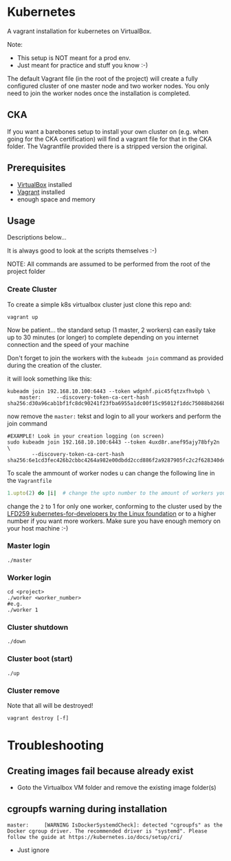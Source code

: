 # Kubernetes 

A vagrant installation for kubernetes on VirtualBox.

Note:
- This setup is NOT meant for a prod env.
- Just meant for practice and stuff you know :-)

The default Vagrant file (in the root of the project) will create a fully configured 
cluster of one master node and two worker nodes. 
You only need to join the worker nodes once the installation is completed.

## CKA 

If you want a barebones setup to install your own cluster on (e.g. when going for the CKA certification)
will find a vagrant file for that in the CKA folder.
The Vagrantfile provided there is a stripped version the original.

## Prerequisites

- [VirtualBox](https://www.virtualbox.org/) installed
- [Vagrant](https://www.vagrantup.com/docs/installation) installed 
- enough space and memory


## Usage

Descriptions below... 

It is always good to look at the scripts themselves :-)

NOTE: All commands are assumed to be performed from the root of the project folder


### Create Cluster

To create a simple k8s virtualbox cluster just clone this repo and:

```shell
vagrant up
```

Now be patient... the standard setup (1 master, 2 workers) can easily take 
up to 30 minutes (or longer) to complete depending on you internet 
connection and the speed of your machine

Don't forget to join the workers with the `kubeadm join` command as provided 
during the creation of the cluster.

it will look something like this:

```shell 
kubeadm join 192.168.10.100:6443 --token wdgnhf.pic45fqtzxfhvbpb \
    master:     --discovery-token-ca-cert-hash sha256:d30a96cab1bf1fc8dc90241f23fba6955a1dc00f15c95012f1ddc75088b8266b    
```
now remove the `master:` tekst and login to all your workers and perform the join command

```shell
#EXAMPLE! Look in your creation logging (on screen) 
sudo kubeadm join 192.168.10.100:6443 --token 4uxd8r.anef95ajy78bfy2n \
        --discovery-token-ca-cert-hash sha256:6e1cd3fec426b2cbbc4264a982e00dbdd2ccd886f2a9287905fc2c2f628340de
```

To scale the ammount of worker nodes u can change the following line in the `Vagrantfile`

```ruby
1.upto(2) do |i|  # change the upto number to the amount of workers you need/want
```

change the `2` to 1 for only one worker, conforming to the cluster used by the 
[LFD259 kubernetes-for-developers by the Linux foundation](https://training.linuxfoundation.org/training/kubernetes-for-developers/)
or to a higher number if you want more workers. Make sure you have enough memory on your host machine :-)

### Master login

```shell
./master
```

### Worker login

```shell
cd <project>
./worker <worker_number>
#e.g.
./worker 1
```

### Cluster shutdown

```shell
./down
```

### Cluster boot (start)

```shell
./up
```

### Cluster remove 

Note that all will be destroyed!

```shell
vagrant destroy [-f]
```

# Troubleshooting

## Creating images fail because already exist

- Goto the Virtualbox VM folder and remove the existing image folder(s)

## cgroupfs warning during installation

```shell
master: 	[WARNING IsDockerSystemdCheck]: detected "cgroupfs" as the Docker cgroup driver. The recommended driver is "systemd". Please follow the guide at https://kubernetes.io/docs/setup/cri/
```

- Just ignore

